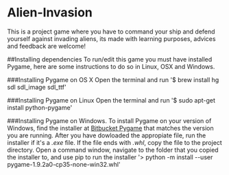 # Alien-Invasion

This is a project game where you have to command your ship and defend yourself against invading aliens, its made with learning purposes, advices and feedback are welcome!

##Installing dependencies
To run/edit this game you must have installed Pygame, here are some instructions to do so in Linux, OSX and Windows.

###Installing Pygame on OS X
Open the terminal and run
'$ brew install hg sdl sdl_image sdl_ttf'

###Installing Pygame on Linux
Open the terminal and run
'$ sudo apt-get install python-pygame'

###Installing Pygame on Windows.
To install Pygame on your version of Windows, find the installer at [Bitbucket Pygame](https://bitbucket.org/pygame/pygame/downloads/) that matches the version you are running.
After you have dowloaded the appropiate file, run the installer if it's a *.exe* file.
If the file ends with *.whl*, copy the file to the project directory. Open a command window, navigate to the folder that you copied the installer to, and use pip to run the installer
'> python -m install --user pygame-1.9.2a0-cp35-none-win32.whl'
